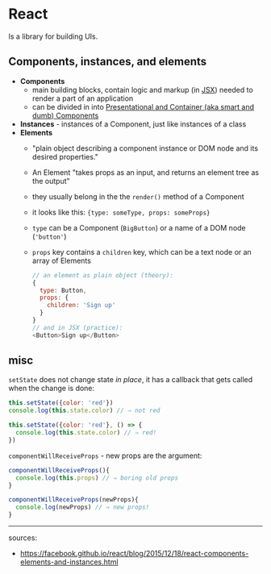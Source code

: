 # React

  Is a library for building UIs.

## Components, instances, and elements

  - __Components__
    - main building blocks, contain logic and markup (in [JSX](https://facebook.github.io/react/docs/jsx-in-depth.html)) needed to render a part of an application
    - can be divided in into [Presentational and Container (aka smart and dumb) Components](https://medium.com/@dan_abramov/smart-and-dumb-components-7ca2f9a7c7d0)
  - __Instances__ - instances of a Component, just like instances of a class
  - __Elements__
    - "plain object describing a component instance or DOM node and its desired properties."
    - An Element "takes props as an input, and returns an element tree as the output"
    - they usually belong in the the `render()` method of a Component
    - it looks like this: `{type: someType, props: someProps}`
    - `type` can be a Component (`BigButton`) or a name of a DOM node (`'button'`)
    - `props` key contains a `children` key, which can be a text node or an array of Elements

      ```javascript
      // an element as plain object (theory):
      {
        type: Button,
        props: {
          children: 'Sign up'
        }
      }
      // and in JSX (practice):
      <Button>Sign up</Button>
      ```

## misc

`setState` does not change state *in place*, it has a callback that gets called when the change is done:

```javascript
this.setState({color: 'red'})
console.log(this.state.color) // ⇒ not red

this.setState({color: 'red'}, () => {
  console.log(this.state.color) // ⇒ red!
})


```

`componentWillReceiveProps` - new props are the argument:

```javascript
componentWillReceiveProps(){
  console.log(this.props) // ⇒ boring old props
}

componentWillReceiveProps(newProps){
  console.log(newProps) // ⇒ new props!
}
```

---
sources:
- https://facebook.github.io/react/blog/2015/12/18/react-components-elements-and-instances.html
